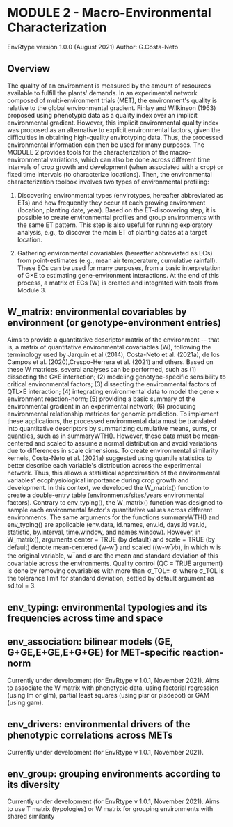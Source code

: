 # MODULE 2 - Macro-Environmental Characterization

EnvRtype version 1.0.0 (August 2021)
Author: G.Costa-Neto

## Overview

The quality of an environment is measured by the amount of resources available to fulfill the plants' demands. In an experimental network composed of multi-environment trials (MET), the environment's quality is relative to the global environmental gradient. Finlay and Wilkinson (1963) proposed using phenotypic data as a quality index over an implicit environmental gradient. However, this implicit environmental quality index was proposed as an alternative to explicit environmental factors, given the difficulties in obtaining high-quality envirotyping data. Thus, the processed environmental information can then be used for many purposes. The MODULE 2 provides tools for the characterization of the macro-environmental variations, which can also be done across different time intervals of crop growth and development (when associated with a crop) or fixed time intervals (to characterize locations).  Then, the environmental characterization toolbox involves two types of environmental profiling:

  1)	Discovering environmental types (envirotypes, hereafter abbreviated as ETs) and how frequently they occur at each growing environment (location, planting date, year). Based on the ET-discovering step, it is possible to create environmental profiles and group environments with the same ET pattern. This step is also useful for running exploratory analysis, e.g., to discover the main ET of planting dates at a target location.

  2)	Gathering environmental covariables (hereafter abbreviated as ECs) from point-estimates (e.g., mean air temperature, cumulative rainfall). These ECs can be used for many purposes, from a basic interpretation of G×E to estimating gene-environment interactions. At the end of this process, a matrix of ECs (W) is created and integrated with tools from Module 3.

## W_matrix: environmental covariables by environment (or genotype-environment entries)

Aims to provide a quantitative descriptor matrix of the environment -- that is, a matrix of quantitative environmental covariables (W), following the terminology used by Jarquin et al (2014), Costa-Neto et al. (2021a), de los Campos et al. (2020),Crespo-Herrera et al. (2021) and others. Based on these W matrices, several analyses can be performed, such as (1) dissecting the G×E interaction; (2) modeling genotype-specific sensibility to critical environmental factors; (3) dissecting the environmental factors of QTL×E interaction; (4) integrating environmental data to model the gene × environment reaction-norm; (5) providing a basic summary of the environmental gradient in an experimental network; (6) producing environmental relationship matrices for genomic prediction.
To implement these applications, the processed environmental data must be translated into quantitative descriptors by summarizing cumulative means, sums, or quantiles, such as in summaryWTH(). However, these data must be mean-centered and scaled to assume a normal distribution and avoid variations due to differences in scale dimensions. To create environmental similarity kernels, Costa-Neto et al. (2021a) suggested using quantile statistics to better describe each variable's distribution across the experimental network. Thus, this allows a statistical approximation of the environmental variables' ecophysiological importance during crop growth and development. In this context, we developed the W_matrix() function to create a double-entry table (environments/sites/years environmental factors). Contrary to env_typing(), the W_matrix() function was designed to sample each environmental factor's quantitative values across different environments. 
The same arguments for the functions summaryWTH() and env_typing() are applicable (env.data, id.names, env.id, days.id var.id, statistic, by.interval, time.window, and names.window). However, in W_matrix(), arguments center = TRUE (by default) and scale = TRUE (by default) denote mean-centered (w-w ̅) and scaled ((w-w ̅)⁄σ), in which w is the original variable, w ̅ and σ are the mean and standard deviation of this covariable across the environments. Quality control (QC = TRUE argument) is done by removing covariables with more than  σ_TOL±  σ, where σ_TOL is the tolerance limit for standard deviation, settled by default argument as sd.tol = 3.


## env_typing: environmental typologies and its frequencies across time and space


## env_association: bilinear models (GE, G+GE,E+GE,E+G+GE) for MET-specific reaction-norm

Currently under development (for EnvRtype v 1.0.1, November 2021). Aims to associate the W matrix with phenotypic data, using factorial regression (using lm or glm), partial least squares (using plsr or plsdepot) or GAM (using gam).

## env_drivers: environmental drivers of the phenotypic correlations across METs

Currently under development (for EnvRtype v 1.0.1, November 2021).

## env_group: grouping environments according to its diversity

Currently under development (for EnvRtype v 1.0.1, November 2021). Aims to use T matrix (typologies) or W matrix for grouping environments with shared similarity

